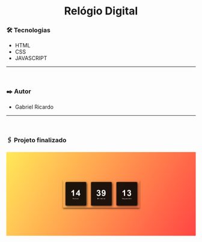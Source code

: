 <h1 align="center"> Relógio Digital</h1>

### 🛠 Tecnologias

- HTML 
- CSS 
- JAVASCRIPT 
<hr>
<br>

### ✒️ Autor
- Gabriel Ricardo 
<hr>
<br>

### 🖇️ Projeto finalizado

<img src="relogiodigital.png">
